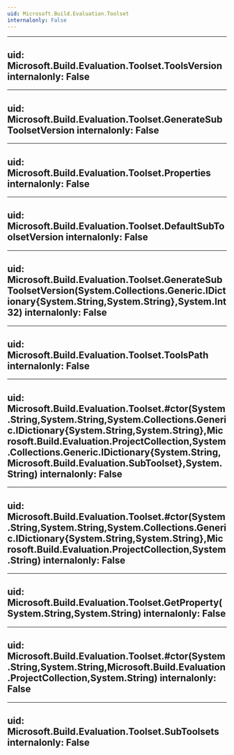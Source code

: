 ```yaml
---
uid: Microsoft.Build.Evaluation.Toolset
internalonly: False
---
```


---
uid: Microsoft.Build.Evaluation.Toolset.ToolsVersion
internalonly: False
---

---
uid: Microsoft.Build.Evaluation.Toolset.GenerateSubToolsetVersion
internalonly: False
---

---
uid: Microsoft.Build.Evaluation.Toolset.Properties
internalonly: False
---

---
uid: Microsoft.Build.Evaluation.Toolset.DefaultSubToolsetVersion
internalonly: False
---

---
uid: Microsoft.Build.Evaluation.Toolset.GenerateSubToolsetVersion(System.Collections.Generic.IDictionary{System.String,System.String},System.Int32)
internalonly: False
---

---
uid: Microsoft.Build.Evaluation.Toolset.ToolsPath
internalonly: False
---

---
uid: Microsoft.Build.Evaluation.Toolset.#ctor(System.String,System.String,System.Collections.Generic.IDictionary{System.String,System.String},Microsoft.Build.Evaluation.ProjectCollection,System.Collections.Generic.IDictionary{System.String,Microsoft.Build.Evaluation.SubToolset},System.String)
internalonly: False
---

---
uid: Microsoft.Build.Evaluation.Toolset.#ctor(System.String,System.String,System.Collections.Generic.IDictionary{System.String,System.String},Microsoft.Build.Evaluation.ProjectCollection,System.String)
internalonly: False
---

---
uid: Microsoft.Build.Evaluation.Toolset.GetProperty(System.String,System.String)
internalonly: False
---

---
uid: Microsoft.Build.Evaluation.Toolset.#ctor(System.String,System.String,Microsoft.Build.Evaluation.ProjectCollection,System.String)
internalonly: False
---

---
uid: Microsoft.Build.Evaluation.Toolset.SubToolsets
internalonly: False
---
